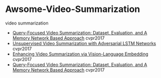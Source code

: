 # Awsome-Video-Summarization
video summarization

- [Query-Focused Video Summarization:
Dataset, Evaluation, and A Memory Network Based Approach](http://openaccess.thecvf.com/content_cvpr_2017/papers/Sharghi_Query-Focused_Video_Summarization_CVPR_2017_paper.pdf) cvpr2017
- [Unsupervised Video Summarization with Adversarial LSTM Networks](http://openaccess.thecvf.com/content_cvpr_2017/papers/Mahasseni_Unsupervised_Video_Summarization_CVPR_2017_paper.pdf) cvpr2017
- [Enhancing Video Summarization via Vision-Language Embedding](http://openaccess.thecvf.com/content_cvpr_2017/papers/Plummer_Enhancing_Video_Summarization_CVPR_2017_paper.pdf) cvpr2017
- [Query-Focused Video Summarization:
Dataset, Evaluation, and A Memory Network Based Approach](http://openaccess.thecvf.com/content_cvpr_2017/papers/Sharghi_Query-Focused_Video_Summarization_CVPR_2017_paper.pdf) cvpr2017
